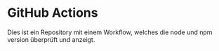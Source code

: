 # GitHub Actions

Dies ist ein Repository mit einem Workflow, welches die node und npm version überprüft und anzeigt.
